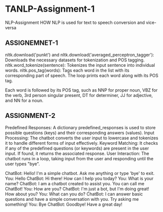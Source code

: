 # TANLP-Assignment-1

NLP-Assignment
HOW NLP is used for text to speech conversion and vice-versa

## ASSIGNEMNET-1 
nltk.download('punkt') and nltk.download('averaged_perceptron_tagger'): Downloads the necessary datasets for tokenization and POS tagging. nltk.word_tokenize(sentence): Tokenizes the input sentence into individual words. nltk.pos_tag(words): Tags each word in the list with its corresponding part of speech. The loop prints each word along with its POS tag.

Each word is followed by its POS tag, such as NNP for proper noun, VBZ for the verb, 3rd person singular present, DT for determiner, JJ for adjective, and NN for a noun.

## ASSIGNMENT-2

Predefined Responses: A dictionary predefined_responses is used to store possible questions (keys) and their corresponding answers (values). Input Processing: The chatbot converts the user input to lowercase and tokenizes it to handle different forms of input effectively. Keyword Matching: It checks if any of the predefined questions (or keywords) are present in the user input. If found, it returns the associated response. User Interaction: The chatbot runs in a loop, taking input from the user and responding until the user types "bye".

ChatBot: Hello! I'm a simple chatbot. Ask me anything or type 'bye' to exit. You: Hello ChatBot: Hi there! How can I help you today? You: What is your name? ChatBot: I am a chatbot created to assist you. You can call me ChatBot! You: How are you? ChatBot: I'm just a bot, but I'm doing great! How about you? You: What can you do? ChatBot: I can answer basic questions and have a simple conversation with you. Try asking me something! You: Bye ChatBot: Goodbye! Have a great day!
